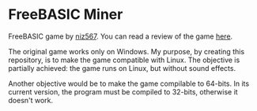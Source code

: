 # FreeBASIC Miner
FreeBASIC game by [niz567](https://freebasic.net/forum/memberlist.php?mode=viewprofile&u=4995). You can read a review of the game [here](http://games.freebasic.net/BASICGaming/Issue2/index.html#review1).

The original game works only on Windows. My purpose, by creating this repository, is to make the game compatible with Linux. The objective is partially achieved: the game runs on Linux, but without sound effects.

Another objective would be to make the game compilable to 64-bits. In its current version, the program must be compiled to 32-bits, otherwise it doesn't work.

